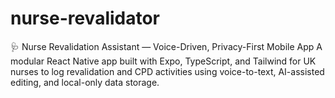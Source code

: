 # nurse-revalidator
🩺 Nurse Revalidation Assistant — Voice-Driven, Privacy-First Mobile App A modular React Native app built with Expo, TypeScript, and Tailwind for UK nurses to log revalidation and CPD activities using voice-to-text, AI-assisted editing, and local-only data storage.  
